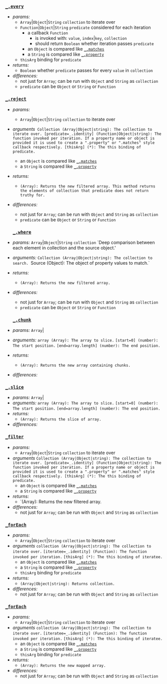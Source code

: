 ### [`_.every`](http://lodash.com/docs#every)

* _params:_
  * `Array`|`Object`|`String` `collection` to iterate over
  * `Function`|`Object`|`String` `predicate` considered for each iteration
    * a callback `Function`
      * is invoked with: `value`, `index`|`key`, `collection`
      * should return `Boolean` whether iteration passes `predicate`
    * an `Object` is compared like [`_.matches`](http://lodash.com/docs#matches)
    * a `String` is compared like [`_.property`](http://lodash.com/docs#property)
  * `thisArg` binding for `predicate`
* _returns:_
  * `Boolean` whether `predicate` passes for every `value` in `collection`
* _differences:_
  * not just for `Array`; can be run with `Object` and `String` as `collection`
  * `predicate` can be `Object` or `String` or `Function`


### [`_.reject`](https://lodash.com/docs#reject)

* _params:_
  * `Array`|`Object`|`String` `collection` to iterate over
* _arguments_` Collection (Array|Object|string): The collection to iterate over.
               [predicate=_.identity] (Function|Object|string): The function invoked per iteration. If a property name or object is provided it is used to create a ".property" or ".matches" style callback respectively.
               [thisArg] (*): The this binding of predicate.`
    * an `Object` is compared like [`_.matches`](http://lodash.com/docs#matches)
    * a `String` is compared like [`_.property`](http://lodash.com/docs#property)
* _returns:_
  * `(Array): Returns the new filtered array. This method returns the elements of collection that predicate does not return truthy for. `
* _differences:_
  * not just for `Array`; can be run with `Object` and `String` as `collection`
  * `predicate` can be `Object` or `String` or `Function`
  
  
  ### [`_.where`](https://lodash.com/docs#where)
* _params:_
   `Array`|`Object`|`String` `collection` `Deep comparison between each element in collection and the source object.'
* _arguments:_
    `Collection (Array|Object|string): The collection to search.
    `Source (Object): The object of property values to match.`
* _returns:_
  * `(Array): Returns the new filtered array.`
* _differences:_
  * not just for `Array`; can be run with `Object` and `String` as `collection`
  * `predicate` can be `Object` or `String` or `Function`
  
  
  ### [`_.chunk`](https://lodash.com/docs#pop)
* _params:_
   `Array`|
* _arguments:_
    `array (Array): The array to slice.`
    `[start=0] (number): The start position.`
    `[end=array.length] (number): The end position.`
* _returns:_
  * `(Array): Returns the new array containing chunks.`
* _differences:_


### [`_.slice`](https://lodash.com/docs#slice)
 * _params:_
   `Array`|
* _arguments:_
    `array (Array): The array to slice.`
    `[start=0] (number): The start position.`
    `[end=array.length] (number): The end position.`
* _returns:_
  * `(Array): Returns the slice of array.`
* _differences:_


### [`_filter`](https://lodash.com/docs#filter)
* _params:_
  * `Array`|`Object`|`String` `collection` to iterate over
* _arguments_
               `Collection (Array|Object|string): The collection to iterate over.
               [predicate=_.identity] (Function|Object|string): The function invoked per iteration. If a property name or object is provided it is used to create a ".property" or ".matches" style callback respectively.
               [thisArg] (*): The this binding of predicate.`
    * an `Object` is compared like [`_.matches`](http://lodash.com/docs#matches)
    * a `String` is compared like [`_.property`](http://lodash.com/docs#property)
* _returns:_
  * `(Array): Returns the new filtered array. 
* _differences:_
  * not just for `Array`; can be run with `Object` and `String` as `collection`

  
 
 ### [`_forEach`](https://lodash.com/docs#forEach)
* _params:_
  * `Array`|`Object`|`String` `collection` to iterate over
* _arguments_
            `collection (Array|Object|string): The collection to iterate over.`
            `[iteratee=_.identity] (Function): The function invoked per iteration.`
            `[thisArg] (*): The this binding of iteratee.`
    * an `Object` is compared like [`_.matches`](http://lodash.com/docs#matches)
    * a `String` is compared like [`_.property`](http://lodash.com/docs#property)
  * `thisArg` binding for `predicate`
* _returns:_
  * `(Array|Object|string): Returns collection.`
* _differences:_
  * not just for `Array`; can be run with `Object` and `String` as `collection`
 

### [`_forEach`](https://lodash.com/docs#forEach)
* _params:_
  * `Array`|`Object`|`String` `collection` to iterate over
* _arguments_
            `collection (Array|Object|string): The collection to iterate over.`
            `[iteratee=_.identity] (Function): The function invoked per iteration.`
            `[thisArg] (*): The this binding of iteratee.`
    * an `Object` is compared like [`_.matches`](http://lodash.com/docs#matches)
    * a `String` is compared like [`_.property`](http://lodash.com/docs#property)
  * `thisArg` binding for `predicate`
* _returns:_
  * `(Array): Returns the new mapped array.`
* _differences:_
  * not just for `Array`; can be run with `Object` and `String` as `collection`
 

  